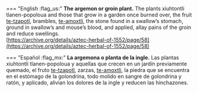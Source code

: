 
=== "English :flag_us:"
    **The argemon or groin plant.** The plants xiuhtontli tlanen-popoloua and those that grow in a garden once burned over, the fruit [te-tzapotl](Te-tzapotl.md), brambles, [te-amoxtli](Te-amoxtli.md), the stone found in a swallow’s stomach, ground in swallow’s and mouse’s blood, and applied, allay pains of the groin and reduce swellings.  
    [https://archive.org/details/aztec-herbal-of-1552/page/58](https://archive.org/details/aztec-herbal-of-1552/page/58)  


=== "Español :flag_mx:"
    **La argemona o planta de la ingle.** Las plantas xiuhtontli tlanen-popoloua y aquellas que crecen en un jardín previamente quemado, el fruto [te-tzapotl](Te-tzapotl.md), zarzas, [te-amoxtli](Te-amoxtli.md), la piedra que se encuentra en el estómago de la golondrina, todo molido en sangre de golondrina y ratón, y aplicado, alivian los dolores de la ingle y reducen las hinchazones.  

